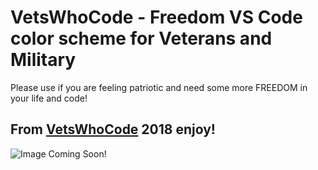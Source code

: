 # VetsWhoCode - Freedom VS Code color scheme for Veterans and Military

Please use if you are feeling patriotic and need some more FREEDOM in your life and code!

## From [VetsWhoCode](https://vetswhocode.io/) 2018 enjoy!

![Image Coming Soon!](https://lh3.googleusercontent.com/oqbM2qXOnT0Qc1w_Y5DMax0Uy8et01mMCYHBBdW0n6COf3c1h4ha2WJxkSxIcQ2uWPFBMh95iJiEgHUgQG0YsrcxoHyP26WbzIXAuBNMRO8uVoIim__YN5PDGu9H6oLYWsVV6Nl1lv1xrZ7h-s8IMgREk6kgYSS1TsWHEJzAPdRPwsSDQ0U9IczrTX3xZBk3miLQyWNNBvTk64mCgjATuN2iYmFi7DnPofuln4I3OQqiO93i29YjWSV6cynrcXF0JcBRg_Pa-CWQsXCHD0qXNXTNk8CHcXybaA2V5yz9zybEClBePX0bL6I_cLHkBGvKk-il3FSD8OQupeucRIrgv7_U_GvXMWuEzjG6vyzW1I-MwBo697kFxHn5WxtpqS-flACtY_WgSrrYmdw7jv82AlzgAlUkMX3r1NCug81EHC4z9Ae6I1QMgV9Z970J_F1WVjXnoJY4WzEzqaMnfLj2iJw2ov85DyqnbHRGCSODu4OJVe-mndzsQfAs6i9I58mFs5VC-yN2_-mWKEaVzIowFufTsYx0-EL8MO8EMNDOknlqBGArwIBEw0NjZnNlFl6NHsYureZ3VWnMQgHAJa_ruaKfBBItUcq1Vhbo0T3VxTIuW4KoUexzMpM1ooHucZ5W2Tj2_1Coc1HryoXcLPgO30-d=w2588-h1580-no)
